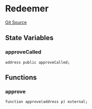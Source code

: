 # Redeemer
[Git Source](https://github.com/Swivel-Finance/illuminate/blob/ddf95dfbaf2df4d82b6652aff5c2effb5fee45f4/src/mocks/Redeemer.sol)


## State Variables
### approveCalled

```solidity
address public approveCalled;
```


## Functions
### approve


```solidity
function approve(address p) external;
```

